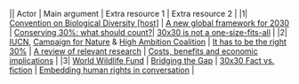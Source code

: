 || Actor | Main argument | Extra resource 1 |  Extra resource 2 |
|1| [Convention on Biological Diversity [host]](https://www.cbd.int/intro/) | [A new global framework for 2030](https://www.cbd.int/article/draft-1-global-biodiversity-framework) |  [Conserving 30%: what should count?](https://naturebeyond2020.com/wp-content/uploads/2021/09/Conserving-at-least-30-of-the-planet-by-2030-What-should-count-2.pdf)| [30x30 is not a one-size-fits-all](https://www.oneearth.org/30-x-30-biodiversity-target/) |
|2| [IUCN](https://www.iucn.org/about-iucn), [Campaign for Nature](https://www.campaignfornature.org/) & [High Ambition Coalition](https://www.hacfornatureandpeople.org/home) | [It has to be the right 30%](https://www.iucn.org/crossroads-blog/202108/we-need-protect-and-conserve-30-planet-it-has-be-right-30) | [A review of relevant research](https://www.campaignfornature.org/sbstta-a-review-of-relevant-research) | [Costs, benefits and economic implications](https://static1.squarespace.com/static/5c77fa240b77bd5a7ff401e5/t/5f05c366f5edb16b875b3964/1594213260537/Waldron+Report-Highlights.pdf) |
|3| [World Wildlife Fund](https://wwf.panda.org/wwf_news/?329190/Forests-food-and-land-can-deliver-30-of-solutions-needed-to-tackle-climate-crisis-by-2030) | [Bridging the Gap](https://f.hubspotusercontent20.net/hubfs/4783129/Bridging%20the%20Gap%20-%20WWF%20Report.pdf?__hstc=130722960.e23a0705b07263368ac4877c990a226e.1657119758595.1658762764127.1658824029410.6&__hssc=130722960.4.1658824029410&__hsfp=3603305457&hsCtaTracking=f0d48044-c11b-4ed2-9be9-65b0981f434e%7C92246b03-cd87-4aee-a07f-b27411ca9c95) | [30x30 Fact vs. fiction](https://medium.com/westwise/30x30-fact-vs-fiction-pulling-back-the-curtain-on-misinformation-d03e0a26676c) | [Embedding human rights in conversation](https://wwf.panda.org/wwf_news/wwf_independent_review_/) |

<!--
|3| [Corporate Europe Observatory](https://corporateeurope.org/en/what-we-do)| [CAP versus Farm to Fork](https://corporateeurope.org/sites/default/files/2020-10/CAP_Farm-to-Fork-Final_0.pdf) | [France's agribusiness war machine](https://corporateeurope.org/en/2020/10/fnsea-frances-agribusiness-war-machine-name-farmers-defence) |
|4| [BirdLife Intl](https://www.birdlife.org/europe-and-central-asia/news/press-release-bad-CAP-Deal-kill-nature_25June2021), [EEB](https://eeb.org/major-new-eu-farm-policy-will-worsen-environmental-crises) & [Greenpeace](https://www.greenpeace.org/eu-unit/issues/nature-food/45751/fake-green-deal-reached-on-eu-farm-plan/) | [Does the new CAP measure up?](https://www.greenpeace.org/static/planet4-eu-unit-stateless/2021/06/874e7b56-2021-06-29-cap-10-tests-green-deal-compatible-farm-policy.pdf) | [Biodiversity offsets in theory and practice](https://www.cambridge.org/core/journals/oryx/article/biodiversity-offsets-in-theory-and-practice/EDBF70717C273662B6D8EE0876370095) |
|5| [Comité Champagne](https://www.champagne.fr/en/sustainable-development/champagne-sustainable-development) & [Ruinart](https://www.ruinart.com/en-us/sustainability-commitments/biodiversity) | [Sustainable wine certification](https://discoversustainablewine.com/france/) | [Nurturing biodiversity](https://www.ruinart.com/sites/ruinart/files/2021-03/PR_REFORESTACTION_MARCH2021_RUINART_0.pdf) |
|6| [FNAB (organic farmers' union)](https://www.fnab.org/espace-presse/retrouvez-ici-tous-nos-communiques/1115-cp-la-fnab-demande-la-reouverture-des-arbitrages-sur-l-eco-regime) | [HVE label: no benefit](https://www.wine-business-international.com/wine/news/french-biodiversity-office-leaks-damaging-report) and [greenwashing?](https://etvpass.com/high-environmental-value-label-greenwashing-of-intensive-agriculture-news/) | [Truly sustainable Champagne?](https://sustainablewine.co.uk/how-far-away-is-truly-sustainable-champagne)|
|7| [Confédération paysanne](https://www.confederationpaysanne.fr/sites/1/qui/documents/PLAQUETTE%20CONF-BD.pdf) & [Via Campesina](https://viacampesina.org/en/international-peasants-voice/) | [Le label HVE, outil de greenwashing](https://www.confederationpaysanne.fr/sites/1/articles/documents/HVE-Outil_Greenwahing_pas_TransitionAgricole.pdf) | [Biodiversity and genetic resources](https://viacampesina.org/en/biodiversity-and-genetic-resources12) |
|8| [FIBL](https://www.fibl.org/en/about-us) & [Pesticides Action Network](https://www.pan-europe.info/issues/pesticides-and-loss-biodiversity) | [Organic agriculture promotes biodiversity](https://orgprints.org/id/eprint/20247/1/1548-biodiversity.pdf) | [Differences between organic and conventional no-till](https://newsociety.com/blogs/news/important-differences-between-organic-vs-conventional-no-till?sitedomain=row&_ga=2.131656970.486024350.1629875043-882265648.1629875043)|
|9| Scientists from [agricultural research institutes](https://www.inrae.fr/en/biodiversity) | [The impact of agricultural practices on biodiversity](https://www.gwct.org.uk/media/841551/The-impact-of-agricultural-practices-on-biodiversity.pdf)| [Biodiversity in organic fields and at farm-level](https://hal.inrae.fr/hal-02639230/document) |
|10| [Agriculture & Environnement](https://www.agriculture-environnement.fr/qui-sommes-nous) | [Retour d'une invasive toxique sans herbicide](https://www.agriculture-environnement.fr/2012/04/05/du-datura-dans-des-haricots-verts) | [Un poison de l'agriculture bio ?](https://www.francetvinfo.fr/sante/alimentation/le-datura-une-plante-invasive-hallucinogene-est-il-le-poison-de-l-agriculture-bio_3618879.html)|
|11| [European Conservation Agriculture Federation](https://ecaf.org/) | [Making sustainable agriculture real](https://ecaf.org/wp-content/uploads/2021/02/4-CA-and-CAP-2020.pdf) | [No-till farming and chemicals](https://www.researchgate.net/publication/263565951_No-till_Farming_and_the_Environment_Do_No-Till_Systems_Require_More_Chemicals) ||-->

